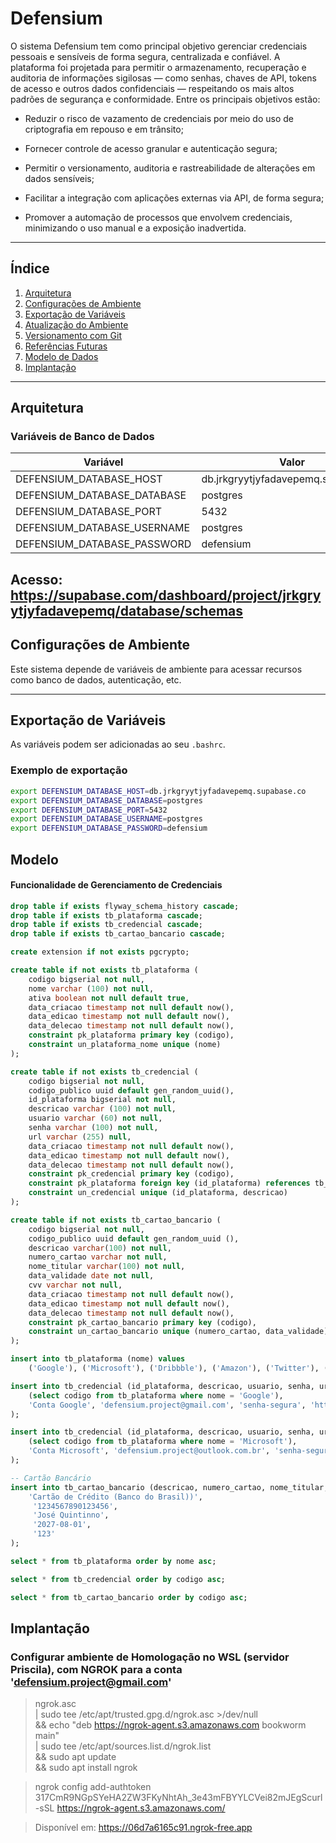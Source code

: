 # Defensium

O sistema Defensium tem como principal objetivo gerenciar credenciais pessoais e sensíveis de forma segura, centralizada e confiável. A plataforma foi projetada para permitir o armazenamento, recuperação e auditoria de informações sigilosas — como senhas, chaves de API, tokens de acesso e outros dados confidenciais — respeitando os mais altos padrões de segurança e conformidade. Entre os principais objetivos estão:

- Reduzir o risco de vazamento de credenciais por meio do uso de criptografia em repouso e em trânsito;

- Fornecer controle de acesso granular e autenticação segura;

- Permitir o versionamento, auditoria e rastreabilidade de alterações em dados sensíveis;

- Facilitar a integração com aplicações externas via API, de forma segura;

- Promover a automação de processos que envolvem credenciais, minimizando o uso manual e a exposição inadvertida.
---

## Índice

1. [Arquitetura](#arquitetura)
2. [Configurações de Ambiente](#configurações-de-ambiente)
3. [Exportação de Variáveis](#exportação-de-variáveis)
4. [Atualização do Ambiente](#atualização-do-ambiente)
5. [Versionamento com Git](#versionamento-com-git)
6. [Referências Futuras](#referências-futuras)
7. [Modelo de Dados](#modelo)
8. [Implantação](#implantação)

---

## Arquitetura

### Variáveis de Banco de Dados

| Variável | Valor |
|----------|-------|
| DEFENSIUM_DATABASE_HOST     | db.jrkgryytjyfadavepemq.supabase.co |
| DEFENSIUM_DATABASE_DATABASE | postgres                             |
| DEFENSIUM_DATABASE_PORT     | 5432                                 |
| DEFENSIUM_DATABASE_USERNAME | postgres                             |
| DEFENSIUM_DATABASE_PASSWORD | defensium                            |

Acesso: https://supabase.com/dashboard/project/jrkgryytjyfadavepemq/database/schemas
---

## Configurações de Ambiente

Este sistema depende de variáveis de ambiente para acessar recursos como banco de dados, autenticação, etc.

---

## Exportação de Variáveis

As variáveis podem ser adicionadas ao seu `.bashrc`.

### Exemplo de exportação

```bash
export DEFENSIUM_DATABASE_HOST=db.jrkgryytjyfadavepemq.supabase.co
export DEFENSIUM_DATABASE_DATABASE=postgres
export DEFENSIUM_DATABASE_PORT=5432
export DEFENSIUM_DATABASE_USERNAME=postgres
export DEFENSIUM_DATABASE_PASSWORD=defensium
```

## Modelo

#### Funcionalidade de Gerenciamento de Credenciais

```sql
drop table if exists flyway_schema_history cascade;
drop table if exists tb_plataforma cascade;
drop table if exists tb_credencial cascade;
drop table if exists tb_cartao_bancario cascade;

create extension if not exists pgcrypto;

create table if not exists tb_plataforma (
    codigo bigserial not null,
    nome varchar (100) not null,
    ativa boolean not null default true,
    data_criacao timestamp not null default now(),
    data_edicao timestamp not null default now(),
    data_delecao timestamp not null default now(),
    constraint pk_plataforma primary key (codigo),
    constraint un_plataforma_nome unique (nome)
);

create table if not exists tb_credencial (
    codigo bigserial not null,
    codigo_publico uuid default gen_random_uuid(),
    id_plataforma bigserial not null,
    descricao varchar (100) not null,
    usuario varchar (60) not null,
    senha varchar (100) not null,
    url varchar (255) null,
    data_criacao timestamp not null default now(),
    data_edicao timestamp not null default now(),
    data_delecao timestamp not null default now(),
    constraint pk_credencial primary key (codigo),
    constraint pk_plataforma foreign key (id_plataforma) references tb_plataforma (codigo),
    constraint un_credencial unique (id_plataforma, descricao)
);

create table if not exists tb_cartao_bancario (
    codigo bigserial not null,
    codigo_publico uuid default gen_random_uuid (),
    descricao varchar(100) not null,
    numero_cartao varchar not null,
    nome_titular varchar(100) not null,
    data_validade date not null,
    cvv varchar not null,
    data_criacao timestamp not null default now(),
    data_edicao timestamp not null default now(),
    data_delecao timestamp not null default now(),
    constraint pk_cartao_bancario primary key (codigo),
    constraint un_cartao_bancario unique (numero_cartao, data_validade)
);

insert into tb_plataforma (nome) values 
    ('Google'), ('Microsoft'), ('Dribbble'), ('Amazon'), ('Twitter'), ('Meta');

insert into tb_credencial (id_plataforma, descricao, usuario, senha, url) values (
    (select codigo from tb_plataforma where nome = 'Google'),
    'Conta Google', 'defensium.project@gmail.com', 'senha-segura', 'http://www.account.google.com/auth'
);

insert into tb_credencial (id_plataforma, descricao, usuario, senha, url) values (
    (select codigo from tb_plataforma where nome = 'Microsoft'),
    'Conta Microsoft', 'defensium.project@outlook.com.br', 'senha-segura', 'https://outlook.live.com/mail/0/?prompt=select_account'
);

-- Cartão Bancário
insert into tb_cartao_bancario (descricao, numero_cartao, nome_titular, data_validade, cvv) values (
    'Cartão de Crédito (Banco do Brasil))',
     '1234567890123456',
     'José Quintinno',
     '2027-08-01',
     '123'
);

select * from tb_plataforma order by nome asc;

select * from tb_credencial order by codigo asc;

select * from tb_cartao_bancario order by codigo asc;
```

## Implantação

### Configurar ambiente de Homologação no WSL (servidor Priscila), com NGROK para a conta 'defensium.project@gmail.com'

> ngrok.asc \
  | sudo tee /etc/apt/trusted.gpg.d/ngrok.asc >/dev/null \
  && echo "deb https://ngrok-agent.s3.amazonaws.com bookworm main" \
  | sudo tee /etc/apt/sources.list.d/ngrok.list \
  && sudo apt update \
  && sudo apt install ngrok

> ngrok config add-authtoken 317CmR9NGpSYeHA2ZW3FKyNhtAh_3e43mFBYYLCVei82mJEgScurl -sSL https://ngrok-agent.s3.amazonaws.com/

> Disponível em: https://06d7a6165c91.ngrok-free.app